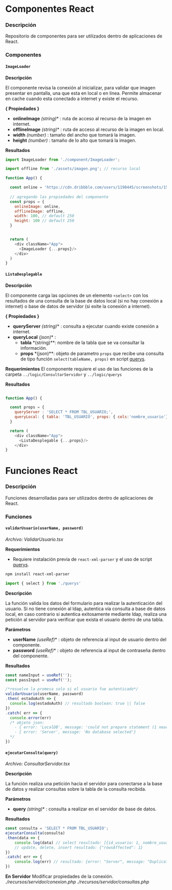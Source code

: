 # Componentes React

### Descripción
Repositorio de componentes para ser utilizados dentro de aplicaciones de React.

### Componentes

#### `ImageLoader`
**Descripción**

El componente revisa la conexión al inicializar, para validar que imagen presentar en pantalla, una que esta en local o en línea. Permite almacenar en cache cuando esta conectado a internet y existe el recurso.

**{ Propiedades }**

- **onlineImage** *(string)** : ruta de acceso al recurso de la imagen en internet.
- **offlineImage** *(string)** : ruta de acceso al recurso de la imagen en local.
- **width** *(number)* : tamaño del ancho que tomará la imagen.
- **height** *(number)* : tamaño de lo alto que tomará la imagen.

**Resultados**
```js
import ImageLoader from './component/ImageLoader';

import offline from './assets/imagen.png'; // recurso local 

function App() {

  const online = 'https://cdn.dribbble.com/users/1198445/screenshots/15064463/105628281-b86efa80-5e44-11eb-821c-87d5fddb9f8a_4x.png'; // recurso en línea
  
  // agregando las propiedades del componente
  const props = {
    onlineImage: online,
    offlineImage: offline,
    width: 100, // default 250
    height: 100 // default 250
  }


  return (
    <div className="App">
      <ImageLoader {...props}/>
    </div>
  )
}
```

#### `ListaDesplegable`
**Descripción**

El componente carga las opciones de un elemento `<select>` con los resultados de una consulta de la base de datos local (si no hay conexión a internet) o base de datos de servidor (si exite la conexión a internet).

**{ Propiedades }**

- **queryServer** *(string)** : consulta a ejecutar cuando existe conexión a internet.
- **queryLocal** *(json)** : 
  - **tabla** *(string)**: nombre de la tabla que se va consultar la información.
  - **props** *(json)**: objeto de parametro `props` que recibe una consulta de tipo función `select(tableName, props)` en script [querys](https://github.com/angeljsus/querys.git).

**Requerimientos**
El componente requiere el uso de las funciones de la carpeta `../logic/ConsultarServidor` y `../logic/querys`

**Resultados**

```js

function App() {

  const props = {
    queryServer : 'SELECT * FROM TBL_USUARIO;',
    queryLocal: { tabla: 'TBL_USUARIO', props: { cols:'nombre_usuario'} }
  }

  return (
    <div className="App">
      <ListaDesplegable {...props}/>
    </div>
}
```

# Funciones React

### Descripción

Funciones desarrolladas para ser utilizados dentro de aplicaciones de React.

### Funciones

#### `validarUsuario(userName, password)`

*Archivo: ValidarUsuario.tsx*

**Requerimientos**
- Requiere instalación previa de `react-xml-parser` y el uso de script
[querys](https://github.com/angeljsus/querys.git).

```bash
npm install react-xml-parser
```
```js
import { select } from './querys'
```
**Descripción**

La función valida los datos del formulario para realizar la autenticación del usuario. Si no tiene conexión al ldap, autentica vía consulta a base de datos local, en caso contrario si autentica exitosamente mediante ldap, realiza una petición al servidor para verificar que exista el usuario dentro de una tabla.

**Parámetros**

- **userName** *(useRef)** : objeto de referencia al input de usuario dentro del componente. 
- **password** *(useRef)** : objeto de referencia al input de contraseña dentro del componente. 

**Resultados**
```js
const nameInput = useRef('');
const passInput = useRef('');

/*resuelve la promesa solo si el usuario fue autenticado*/
validarUsuario(userName, password)
.then( estadoAuth => {
  console.log(estadoAuth) // resultado boolean: true || false
})
.catch( err => {
  console.error(err) 
  /* objeto json:
    - { error: 'LocalDB', message: 'could not prepare statement (1 near "*": syntax error)'}
    - { error: 'Server', message: 'No database selected'}
  */
})

```

#### `ejecutarConsulta(query)`

*Archivo: ConsultarServidor.tsx*

**Descripción**

La función realiza una petición hacia el servidor para conectarse a la base de datos y realizar consultas sobre la tabla de la consulta recibida.

**Parámetros**

- **query** *(string)** : consulta a realizar en el servidor de base de datos. 

**Resultados**
```js
const consulta = 'SELECT * FROM TBL_USUARIO';
ejecutarConsulta(consulta)
.then(data => {
    console.log(data) // select resultado: [{id_usuario: 1, nombre_usuario:"Frank"},{id_usuario: 2, nombre_usuario:"Gina"}]
    // update, delete, insert resultado: {"rowsAffected": 1} 
})
.catch( err => {
    console.log(err) // resultado: {error: "Server", message: "Duplicate entry '1' for key 'PRIMARY'""}
})
```
**En Servidor**
Modificar propiedades de la conexión.
*./recursos/servidor/conexion.php*
*./recursos/servidor/consultas.php*